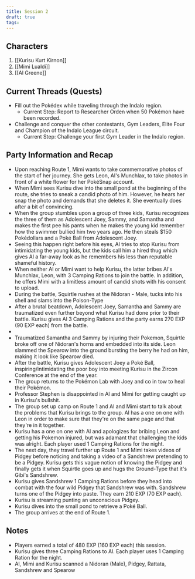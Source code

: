 ```yaml
---
title: Session 2
draft: true
tags:
---
```

## Characters
1. [[Kurisu Kurt Kirnon]]
2. [[Mimi Lualdi]]
3. [[Al Greene]]

## Current Threads (Quests)
- Fill out the Pokédex while traveling through the Indalo region.
	- Current Step: Report to Researcher Orden when 50 Pokémon have been recorded.
- Challenge and conquer the other contestants, Gym Leaders, Elite Four and Champion of the Indalo League circuit.
	- Current Step: Challenge your first Gym Leader in the Indalo region.

## Party Information and Recap
- Upon reaching Route 1, Mimi wants to take commemorative photos of the start of her journey. She gets Leon, Al's Munchlax, to take photos in front of a white flower for her PokéSnap account. 
- When Mimi sees Kurisu dive into the small pond at the beginning of the route, she tries to sneak a candid photo of him. However, he hears her snap the photo and demands that she deletes it. She eventually does after a bit of convincing.
- When the group stumbles upon a group of three kids, Kurisu recognizes the three of them as Adolescent Joey, Sammy, and Samantha and makes the first pee his pants when he makes the young kid remember how the swimmer bullied him two years ago. He then steals $150 Pokédollars and a Poké Ball from Adolescent Joey.
- Seeing this happen right before his eyes, Al tries to stop Kurisu from intimidating the young kids, but the kids call him a hired thug which gives Al a far-away look as he remembers his less than reputable shameful history.
- When neither Al or Mimi want to help Kurisu, the latter bribes Al's Munchlax, Leon, with 3 Camping Rations to join the battle. In addition, he offers Mimi with a limitless amount of candid shots with his consent to upload.
- During the battle, Squirtle rushes at the Nidoran - Male, tucks into his shell and slams into the Poison-Type
- After a brutal beatdown, Adolescent Joey, Samantha and Sammy are traumatized even further beyond what Kurisu had done prior to their battle. Kurisu gives Al 3 Camping Rations and the party earns 270 EXP (90 EXP each) from the battle.
- 
- Traumatized Samantha and Sammy by injuring their Pokemon, Squirtle broke off one of Nidoran's horns and embedded into its side. Leon slammed the Spearow into the ground bursting the berry he had on him, making it look like Spearow died. 
- After the battle, Kurisu gives Adolescent Joey a Poké Ball, inspiring/intimidating the poor boy into meeting Kurisu in the Zircon Conference at the end of the year.
- The group returns to the Pokémon Lab with Joey and co in tow to heal their Pokémon.
- Professor Stephen is disappointed in Al and Mimi for getting caught up in Kurisu's bullshit.
- The group set up camp on Route 1 and Al and Mimi start to talk about the problems that Kurisu brings to the group. Al has a one on one with Leon in order to make sure that they're on the same page and that they're in it together.
- Kurisu has a one on one with Al and apologizes for bribing Leon and getting his Pokemon injured, but was adamant that challenging the kids was alright. Each player used 1 Camping Rations for the night.
- The next day, they travel further up Route 1 and Mimi takes videos of Pidgey before noticing and taking a video of a Sandshrew pretending to be a Pidgey. Kurisu gets this vague notion of knowing the Pidgey and finally gets it when Squirtle goes up and hugs the Ground-Type that it's Gibi's Sandshrew.
- Kurisu gives Sandshrew 1 Camping Rations before they head into combat with the four wild Pidgey that Sandshrew was with. Sandshrew turns one of the Pidgey into paste. They earn 210 EXP (70 EXP each).
- Kurisu is streaming punting an unconscious Pidgey.
- Kurisu dives into the small pond to retrieve a Poké Ball.
- The group arrives at the end of Route 1.

## Notes
- Players earned a total of 480 EXP (160 EXP each) this session.
- Kurisu gives three Camping Rations to Al. Each player uses 1 Camping Ration for the night.
- Al, Mimi and Kurisu scanned a Nidoran (Male), Pidgey, Rattata, Sandshrew and Spearow
